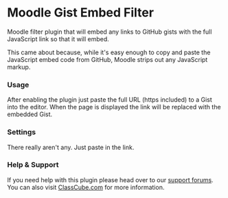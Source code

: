 # Moodle Gist Embed Filter

Moodle filter plugin that will embed any links to GitHub gists with
the full JavaScript link so that it will embed.

This came about because, while it's easy enough to copy and paste the
JavaScript embed code from GitHub, Moodle strips out any JavaScript
markup. 

### Usage

After enabling the plugin just paste the full URL (https included) to a Gist into the
editor. When the page is displayed the link will be replaced with the embedded Gist.

### Settings

There really aren't any. Just paste in the link.

### Help & Support

If you need help with this plugin please head over to our [support forums](https://classcube.com/forum/moodle-plugins/). 
You can also visit [ClassCube.com](https://classcube.com) for more information.  